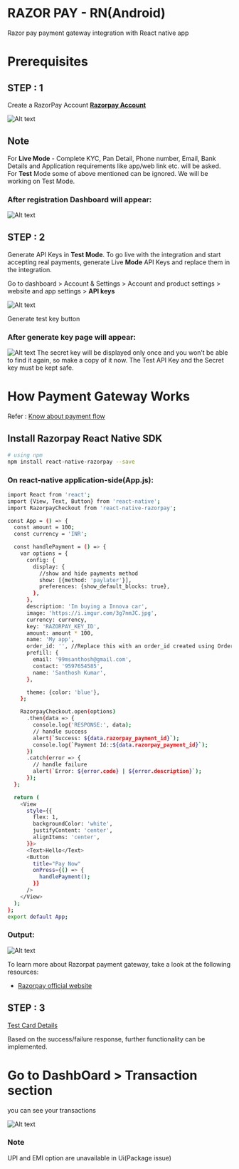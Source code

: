 # RAZOR PAY - RN(Android)

Razor pay payment gateway integration with React native app

# Prerequisites

## STEP : 1

Create a RazorPay Account [**Razorpay Account**](https://razorpay.com/?utm_source=google&utm_medium=cpc&utm_campaign=RPSME-RPPerf-GSearchBrand-Prospect-Dweb-Core&utm_adgroup=Core-Misspell-Exact&utm_content=RPSME-Brand-010223&utm_term=razorpay%20com&utm_gclid=Cj0KCQiA5rGuBhCnARIsAN11vgT_PPLWvGhiJNfCPfhjv-48ZegWOJ6KqUZLK6OYUofV2efjbQNk2HQaAu0pEALw_wcB&utm_campaignID=400139470&utm_adgroupID=143652420412&utm_adID=689518700857&utm_network=g&utm_device=c&utm_matchtype=e&utm_devicemodel=&utm_adposition=&utm_location=9298769&gad_source=1&gclid=Cj0KCQiA5rGuBhCnARIsAN11vgT_PPLWvGhiJNfCPfhjv-48ZegWOJ6KqUZLK6OYUofV2efjbQNk2HQaAu0pEALw_wcB)

![Alt text](image.png)

## Note

For **Live Mode** - Complete KYC, Pan Detail, Phone number, Email, Bank Details and Application requirements like app/web link etc. will be asked.
For **Test** Mode some of above mentioned can be ignored. We will be working on Test Mode.

### After registration Dashboard will appear:

![Alt text](image-1.png)

## STEP : 2

Generate API Keys in **Test Mode**. To go live with the integration and start accepting real payments, generate Live **Mode** API Keys and replace them in the integration.

Go to dashboard > Account & Settings > Account and product settings > website and app settings > **API keys**

![Alt text](image-2.png)

Generate test key button

### After generate key page will appear:

![Alt text](image-3.png)
The secret key will be displayed only once and you won’t be able to find it again, so make a copy of it now. The Test API Key and the Secret key must be kept safe.

# How Payment Gateway Works

Refer : [Know about payment flow](https://razorpay.com/docs/payments/payment-gateway/how-it-works/)

## Install Razorpay React Native SDK

```bash
# using npm
npm install react-native-razorpay --save
```

### On react-native application-side(App.js):

```bash
import React from 'react';
import {View, Text, Button} from 'react-native';
import RazorpayCheckout from 'react-native-razorpay';

const App = () => {
  const amount = 100;
  const currency = 'INR';

  const handlePayment = () => {
    var options = {
      config: {
        display: {
          //show and hide payments method
          show: [{method: 'paylater'}],
          preferences: {show_default_blocks: true},
        },
      },
      description: 'Im buying a Innova car',
      image: 'https://i.imgur.com/3g7nmJC.jpg',
      currency: currency,
      key: 'RAZORPAY_KEY_ID',
      amount: amount * 100,
      name: 'My app',
      order_id: '', //Replace this with an order_id created using Orders API.
      prefill: {
        email: '99msanthosh@gmail.com',
        contact: '9597654585',
        name: 'Santhosh Kumar',
      },

      theme: {color: 'blue'},
    };

    RazorpayCheckout.open(options)
      .then(data => {
        console.log('RESPONSE:', data);
        // handle success
        alert(`Success: ${data.razorpay_payment_id}`);
        console.log(`Payment Id::${data.razorpay_payment_id}`);
      })
      .catch(error => {
        // handle failure
        alert(`Error: ${error.code} | ${error.description}`);
      });
  };

  return (
    <View
      style={{
        flex: 1,
        backgroundColor: 'white',
        justifyContent: 'center',
        alignItems: 'center',
      }}>
      <Text>Hello</Text>
      <Button
        title="Pay Now"
        onPress={() => {
          handlePayment();
        }}
      />
    </View>
  );
};
export default App;
```

### Output:

![Alt text](image-4.png)

To learn more about Razorpat payment gateway, take a look at the following resources:

- [Razorpay official website](https://razorpay.com/docs/payments/payment-gateway/react-native-integration/standard/build-integration-android/)

## STEP : 3

[Test Card Details](https://razorpay.com/docs/payments/payments/test-card-details/)

Based on the success/failure response, further functionality can be implemented.

# Go to DashbOard > Transaction section

you can see your transactions

![Alt text](image-5.png)

### Note

UPI and EMI option are unavailable in Ui(Package issue)
